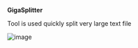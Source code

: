 **GigaSplitter**

Tool is used quickly split very large text file

![image](https://user-images.githubusercontent.com/16418079/149609989-0d318010-3a7b-44fd-bd04-aaa2d43cf916.png)
